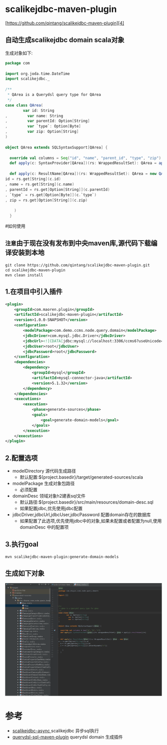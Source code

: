 # scalikejdbc-maven-plugin
 [https://github.com/qintang/scalikejdbc-maven-plugin][4]

## 自动生成scalikejdbc domain scala对象
生成对象如下:
```scala
package com

import org.joda.time.DateTime
import scalikejdbc._

/**
 * QArea is a Querydsl query type for QArea
 */
case class QArea(
        var id: String
,         var name: String
,         var parentId: Option[String]
,         var `type`: Option[Byte]
,         var zip: Option[String]
)

object QArea extends SQLSyntaxSupport[QArea] {

  override val columns = Seq("id", "name", "parent_id", "type", "zip")
  def apply(c: SyntaxProvider[QArea])(rs: WrappedResultSet): QArea = apply(c.resultName)(rs)

  def apply(c: ResultName[QArea])(rs: WrappedResultSet): QArea = new QArea(  
id = rs.get[String](c.id)
, name = rs.get[String](c.name)
, parentId = rs.get[Option[String]](c.parentId)
, `type` = rs.get[Option[Byte]](c.`type`)
, zip = rs.get[Option[String]](c.zip)

    )
  }
```
#如何使用
## `注意`由于现在没有发布到中央maven库,源代码下载编译安装到本地
```shell
git clone https://github.com/qintang/scalikejdbc-maven-plugin.git 
cd scalikejdbc-maven-plugin
mvn clean install
```

## 1.在项目中引入插件
```xml
<plugin>
    <groupId>com.maoren.plugin</groupId>
    <artifactId>scalikejdbc-maven-plugin</artifactId>
    <version>1.0.0-SNAPSHOT</version>
    <configuration>
        <modelPackage>com.demo.ccms.node.query.domain</modelPackage>
        <jdbcDriver>com.mysql.jdbc.Driver</jdbcDriver>
        <jdbcUrl><![CDATA[jdbc:mysql://localhost:3306/ccms6?useUnicode=true&characterEncoding=utf8&autoReconnect=true&allowMultiQueries=true]]></jdbcUrl>
        <jdbcUser>root</jdbcUser>
        <jdbcPassword>root</jdbcPassword>
    </configuration>
    <dependencies>
        <dependency>
            <groupId>mysql</groupId>
            <artifactId>mysql-connector-java</artifactId>
            <version>5.1.32</version>
        </dependency>
    </dependencies>
    <executions>
        <execution>
            <phase>generate-sources</phase>
            <goals>
                <goal>generate-domain-models</goal>
            </goals>
        </execution>
    </executions>
</plugin>
```
## 2.配置选项
* modelDirectory 源代码生成路径
  * 默认配置:${project.basedir}/target/generated-sources/scala
* modelPackage 生成对象包路径
  * 必须配置
* domainDesc 领域对象h2建表sql文件
  * 默认路径:${project.basedir}/src/main/resources/domain-desc.sql
  * 如果配置jdbc,优先使用jdbc配置
* jdbcDriver,jdbcUrl,jdbcUser,jdbcPassword 配置domain存在的数据库
  * 如果配置了此选项,优先使用jdbc中的对象,如果未配置或者配置为null,使用domainDesc 中的配置项
  
## 3.执行goal
```shell
mvn scalikejdbc-maven-plugin:generate-domain-models
```
## 生成如下对象
![ ][1]

参考
== 
  * [scalikejdbc-async ][2] scalikejdbc 异步sql执行
  * [querydsl-sql-maven-plugin][3] querydsl domain 生成插件

[1]: ./doc/img/generate.png
[2]: https://github.com/scalikejdbc/scalikejdbc-async
[3]: https://github.com/smith61/querydsl-sql-maven-plugin.git
[4]: https://github.com/qintang/scalikejdbc-maven-plugin